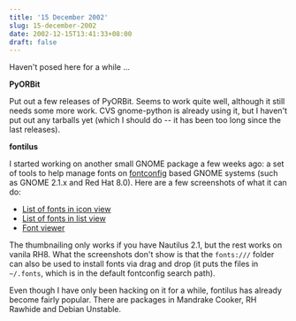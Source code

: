```yaml
---
title: '15 December 2002'
slug: 15-december-2002
date: 2002-12-15T13:41:33+08:00
draft: false
---
```


Haven\'t posed here for a while \...

**PyORBit**

Put out a few releases of PyORBit. Seems to work quite well, although it
still needs some more work. CVS gnome-python is already using it, but I
haven\'t put out any tarballs yet (which I should do \-- it has been too
long since the last releases).

**fontilus**

I started working on another small GNOME package a few weeks ago: a set
of tools to help manage fonts on
[fontconfig](http://www.fontconfig.org/) based GNOME systems (such as
GNOME 2.1.x and Red Hat 8.0). Here are a few screenshots of what it can
do:

-   [List of fonts in icon
    view](http://www.daa.com.au/~james/images/fontilus-thumb-icons.png)
-   [List of fonts in list
    view](http://www.daa.com.au/~james/images/fontilus-thumb-list.png)
-   [Font
    viewer](http://www.daa.com.au/~james/images/fontilus-font-viewer.png)

The thumbnailing only works if you have Nautilus 2.1, but the rest works
on vanila RH8. What the screenshots don\'t show is that the `fonts:///`
folder can also be used to install fonts via drag and drop (it puts the
files in `~/.fonts`, which is in the default fontconfig search path).

Even though I have only been hacking on it for a while, fontilus has
already become fairly popular. There are packages in Mandrake Cooker, RH
Rawhide and Debian Unstable.
